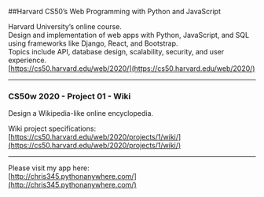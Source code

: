 ##Harvard CS50’s Web Programming with Python and JavaScript  

Harvard University’s online course.  
Design and implementation of web apps with Python, JavaScript, and SQL using frameworks like Django, React, and Bootstrap.  
Topics include API, database design, scalability, security, and user experience.  
[https://cs50.harvard.edu/web/2020/](https://cs50.harvard.edu/web/2020/)  
  
---   

### CS50w 2020 - Project 01 - Wiki  
Design a Wikipedia-like online encyclopedia.  

Wiki project specifications:  
[https://cs50.harvard.edu/web/2020/projects/1/wiki/](https://cs50.harvard.edu/web/2020/projects/1/wiki/)  

---  

Please visit my app here:  
[http://chris345.pythonanywhere.com/](http://chris345.pythonanywhere.com/)
